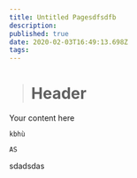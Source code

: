 ```yaml
---
title: Untitled Pagesdfsdfb
description: 
published: true
date: 2020-02-03T16:49:13.698Z
tags: 
---
```


> # Header
Your content here

```
kbhù
```

`AS`

sdadsdas